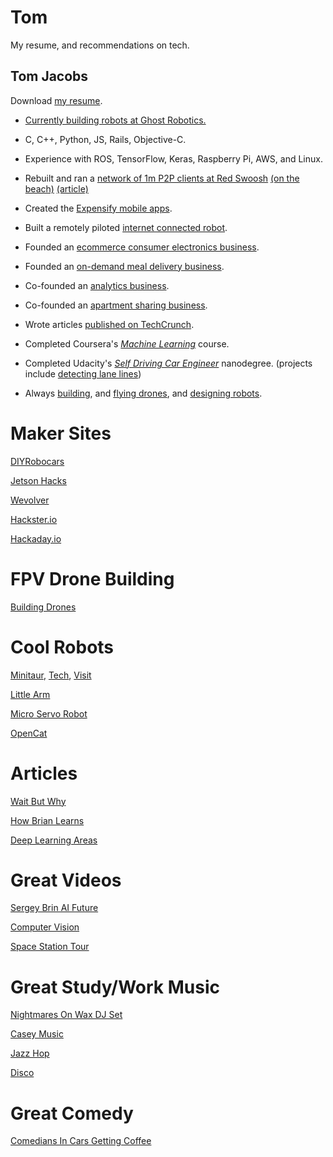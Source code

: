 # Tom
My resume, and recommendations on tech.
## Tom Jacobs

Download [my resume](Resume_Tom_Jacobs_2018.pdf).

- [Currently building robots at Ghost Robotics.](https://twitter.com/Ghost_Robotics)

- C, C++, Python, JS, Rails, Objective-C.
- Experience with ROS, TensorFlow, Keras, Raspberry Pi, AWS, and Linux.
- Rebuilt and ran a [network of 1m P2P clients at Red Swoosh](https://en.wikipedia.org/wiki/Red_Swoosh) [(on the beach)](https://www.wsj.com/articles/SB119179859820351674) [(article)](http://techtuck.blogspot.com.au/2007/10/software-firm-learns-rules-of.html)
- Created the [Expensify mobile apps](https://itunes.apple.com/us/app/expensify-receipts-expenses/id471713959?mt=8).
- Built a remotely piloted [internet connected robot](https://www.youtube.com/watch?v=FPq7K7XTg3o).
- Founded an [ecommerce consumer electronics business](http://www.productreview.com.au/p/jacobs-direct.html).
- Founded an [on-demand meal delivery business](https://angel.co/youter).
- Co-founded an [analytics business](http://www.kepleranalytics.com.au/).
- Co-founded an [apartment sharing business](https://homeshare.com).
- Wrote articles [published on TechCrunch](https://techcrunch.com/author/tom-jacobs/).
- Completed Coursera's [*Machine Learning*](https://www.coursera.org/account/accomplishments/certificate/8JWB2P9M742N) course.
- Completed Udacity's [*Self Driving Car Engineer*](https://www.udacity.com/course/self-driving-car-engineer-nanodegree--nd013) nanodegree. (projects include [detecting lane lines](https://www.youtube.com/watch?v=slBCXcicDvQ&feature=youtu.be))
- Always [building](https://www.youtube.com/watch?v=KThrDFqO5wc), and [flying drones](https://www.youtube.com/watch?v=WEqRs0CntqQ), and [designing robots](https://twitter.com/TomPJacobs/status/848138218755170305).

# Maker Sites

[DIYRobocars](http://diyrobocars.com)

[Jetson Hacks](http://www.jetsonhacks.com/)

[Wevolver](http://www.wevolver.com/)

[Hackster.io](http://www.hackster.io/)

[Hackaday.io](http://www.hackaday.io/)

# FPV Drone Building

[Building Drones](https://www.youtube.com/watch?v=zmHE9aB9EPc)

# Cool Robots
[Minitaur](http://www.ghostrobotics.io/minitaur/), [Tech](http://ieeexplore.ieee.org/document/7403902/), [Visit](https://practicum2016.wordpress.com/2016/02/11/ghost-robotics-visit/)

[Little Arm](https://www.youtube.com/watch?v=vQcxS8zM150)

[Micro Servo Robot](https://www.youtube.com/watch?v=bLnAJ-mSElE)

[OpenCat](https://twitter.com/PetoiCamp)

# Articles

[Wait But Why](http://waitbutwhy.com/2015/01/artificial-intelligence-revolution-1.html)

[How Brian Learns](http://fortune.com/brian-chesky-airbnb/)

[Deep Learning Areas](https://medium.com/@NathanBenaich/6-areas-of-artificial-intelligence-to-watch-closely-673d590aa8aa#.km8i646v2)

# Great Videos

[Sergey Brin AI Future](https://www.youtube.com/watch?v=XzkUAxtEQXE)

[Computer Vision](https://www.youtube.com/watch?v=u6aEYuemt0M)

[Space Station Tour](https://www.youtube.com/watch?v=SGP6Y0Pnhe4)

# Great Study/Work Music

[Nightmares On Wax DJ Set](https://www.youtube.com/watch?v=Q692lHFaLVM)

[Casey Music](https://www.youtube.com/watch?v=gYwo-sOwfNU)

[Jazz Hop](https://www.youtube.com/watch?v=_Rd2vKI6Amk)

[Disco](https://www.youtube.com/watch?v=mXkq2WimzI4)

# Great Comedy

[Comedians In Cars Getting Coffee](http://comediansincarsgettingcoffee.com/john-oliver-what-kind-of-human-animal-would-do-this)

